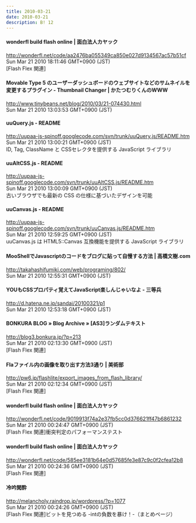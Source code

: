 ```yaml
---
title: 2010-03-21
date: 2010-03-21
description: B! 12
---
```


#### wonderfl build flash online | 面白法人カヤック
http://wonderfl.net/code/aa2476ba055349ca850e027d9134567ac57b51cf<br>
Sun Mar 21 2010 18:11:46 GMT+0900 (JST)<br>
[Flash Flex 関連]


#### Movable Type 5 のユーザーダッシュボードのウェブサイトなどのサムネイルを変更するプラグイン - Thumbnail Changer | かたつむりくんのWWW
http://www.tinybeans.net/blog/2010/03/21-074430.html<br>
Sun Mar 21 2010 13:03:53 GMT+0900 (JST)<br>


#### uuQuery.js - README
http://uupaa-js-spinoff.googlecode.com/svn/trunk/uuQuery.js/README.htm<br>
Sun Mar 21 2010 13:00:21 GMT+0900 (JST)<br>
ID, Tag, ClassName と CSSセレクタを提供する JavaScript ライブラリ


#### uuAltCSS.js - README
http://uupaa-js-spinoff.googlecode.com/svn/trunk/uuAltCSS.js/README.htm<br>
Sun Mar 21 2010 13:00:09 GMT+0900 (JST)<br>
古いブラウザでも最新の CSS の仕様に基づいたデザインを可能


#### uuCanvas.js - README
http://uupaa-js-spinoff.googlecode.com/svn/trunk/uuCanvas.js/README.htm<br>
Sun Mar 21 2010 12:59:25 GMT+0900 (JST)<br>
uuCanvas.js は HTML5::Canvas 互換機能を提供する JavaScript ライブラリ


#### MooShellでJavascriptのコードをブログに貼って自慢する方法  |  高橋文樹.com
http://takahashifumiki.com/web/programing/802/<br>
Sun Mar 21 2010 12:55:31 GMT+0900 (JST)<br>


#### YOUもCSSプロパティ覚えてJavaScript楽しんじゃいなよ - 三等兵
http://d.hatena.ne.jp/sandai/20100321/p1<br>
Sun Mar 21 2010 12:53:18 GMT+0900 (JST)<br>


#### BONKURA BLOG » Blog Archive » [AS3]ランダムテキスト
http://blog3.bonkura.jp/?p=213<br>
Sun Mar 21 2010 02:13:30 GMT+0900 (JST)<br>
[Flash Flex 関連]


#### Flaファイル内の画像を取り出す方法3通り | 美術部
http://pw6.jp/flashlite/export_images_from_flash_library/<br>
Sun Mar 21 2010 02:12:34 GMT+0900 (JST)<br>
[Flash Flex 関連]


#### wonderfl build flash online | 面白法人カヤック
http://wonderfl.net/code/9019913f74a2e37fb5cc0d376621ff47b6861232<br>
Sun Mar 21 2010 00:24:47 GMT+0900 (JST)<br>
[Flash Flex 関連]衝突判定のパフォーマンステスト


#### wonderfl build flash online | 面白法人カヤック
http://wonderfl.net/code/585ee3181b64e0d57685fe3e87c9c0f2cfea12b8<br>
Sun Mar 21 2010 00:24:36 GMT+0900 (JST)<br>
[Flash Flex 関連]


#### 冷吟閑酔
http://melancholy.raindrop.jp/wordpress/?p=1077<br>
Sun Mar 21 2010 00:24:26 GMT+0900 (JST)<br>
[Flash Flex 関連]ビットを見つめる -intの負数を暴け！-（まとめページ）


